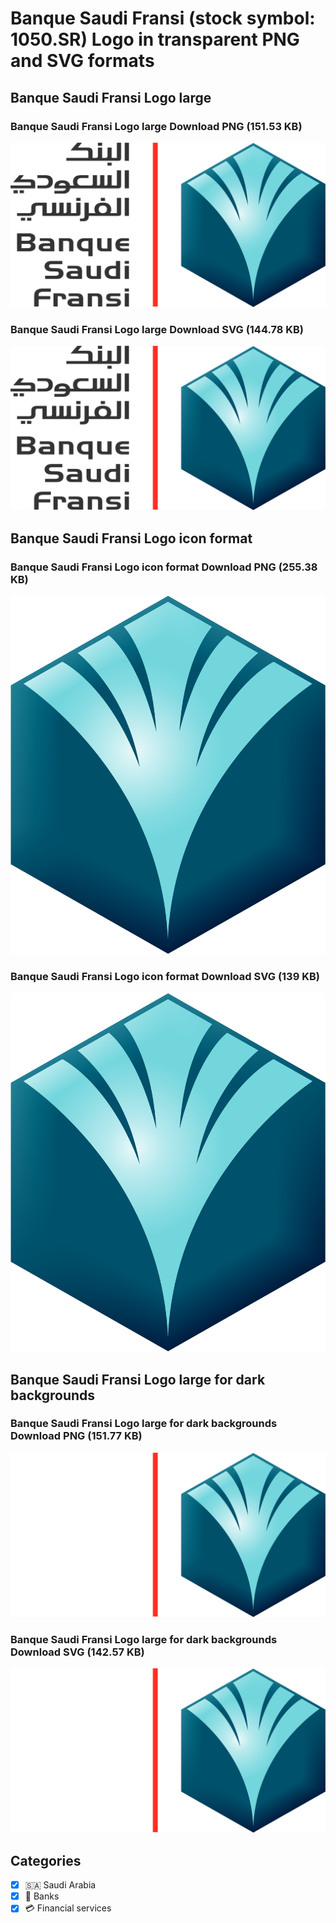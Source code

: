# Banque Saudi Fransi (stock symbol: 1050.SR) Logo in transparent PNG and SVG formats

## Banque Saudi Fransi Logo large

### Banque Saudi Fransi Logo large Download PNG (151.53 KB)

![Banque Saudi Fransi Logo large Download PNG (151.53 KB)](/img/orig/1050.SR_BIG-fde4f399.png)

### Banque Saudi Fransi Logo large Download SVG (144.78 KB)

![Banque Saudi Fransi Logo large Download SVG (144.78 KB)](/img/orig/1050.SR_BIG-38796790.svg)

## Banque Saudi Fransi Logo icon format

### Banque Saudi Fransi Logo icon format Download PNG (255.38 KB)

![Banque Saudi Fransi Logo icon format Download PNG (255.38 KB)](/img/orig/1050.SR-80021241.png)

### Banque Saudi Fransi Logo icon format Download SVG (139 KB)

![Banque Saudi Fransi Logo icon format Download SVG (139 KB)](/img/orig/1050.SR-f6bb8df4.svg)

## Banque Saudi Fransi Logo large for dark backgrounds

### Banque Saudi Fransi Logo large for dark backgrounds Download PNG (151.77 KB)

![Banque Saudi Fransi Logo large for dark backgrounds Download PNG (151.77 KB)](/img/orig/1050.SR_BIG.D-1a11383e.png)

### Banque Saudi Fransi Logo large for dark backgrounds Download SVG (142.57 KB)

![Banque Saudi Fransi Logo large for dark backgrounds Download SVG (142.57 KB)](/img/orig/1050.SR_BIG.D-5b83d9a0.svg)



## Categories
- [x] 🇸🇦 Saudi Arabia
- [x] 🏦 Banks
- [x] 💳 Financial services
